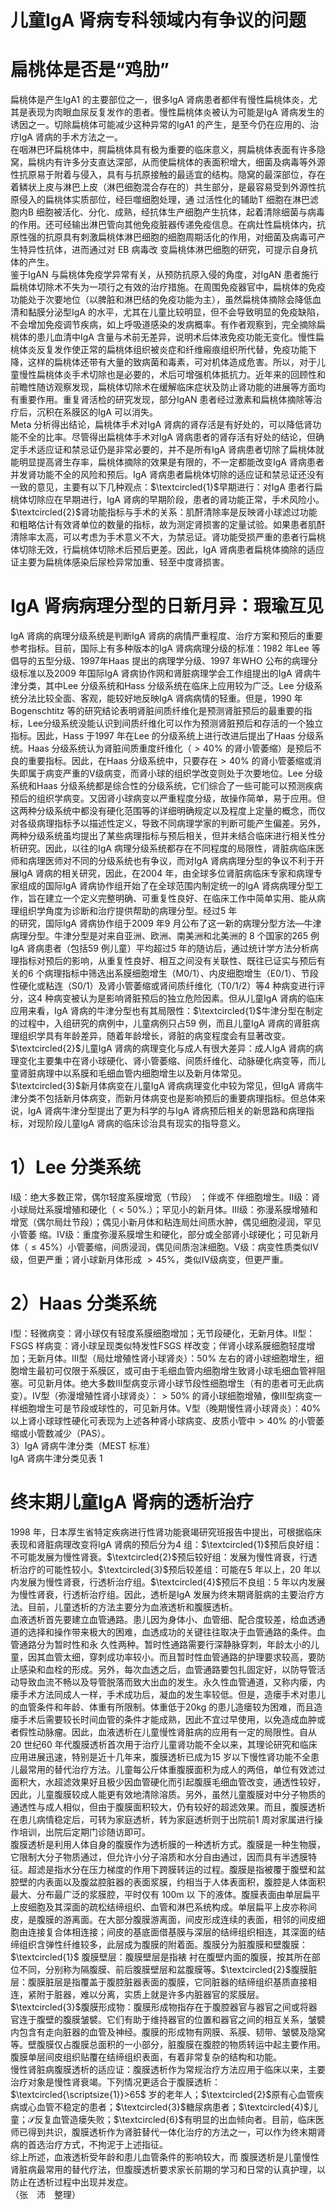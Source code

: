 # 儿童IgA 肾病专科领域内有争议的问题  
#  扁桃体是否是“鸡肋”  
扁桃体是产生IgA1 的主要部位之一，很多IgA 肾病患者都伴有慢性扁桃体炎，尤其是表现为肉眼血尿反复发作的患者。慢性扁桃体炎被认为可能是IgA 肾病发生的诱因之一。切除扁桃体可能减少这种异常的IgA1 的产生，是至今仍在应用的、治疗IgA 肾病的手术方法之一。  
在咽淋巴环扁桃体中，腭扁桃体具有极为重要的临床意义，腭扁桃体表面有许多隐窝，扁桃内有许多分支直达深部，从而使扁桃体的表面积增大，细菌及病毒等外源性抗原易于附着与侵入，具有与抗原接触的最适宜的结构。隐窝的最深部位，存在着鳞状上皮与淋巴上皮（淋巴细胞混合存在的）共生部分，是最容易受到外源性抗原侵入的扁桃体实质部位，经巨噬细胞处理，通 过活性化的辅助T 细胞在淋巴滤胞内B 细胞被活化、分化、成熟，经抗体生产细胞产生抗体，起着清除细菌与病毒的作用。还可经输出淋巴管向其他免疫脏器传递免疫信息。在病灶性扁桃体内，抗原性强的抗原具有刺激扁桃体淋巴细胞的细胞周期活化的作用，对细菌及病毒可产生特异性抗体，进而通过对 EB  病毒改 变扁桃体淋巴细胞的研究，可提示自身抗体的产生。  
鉴于IgAN 与扁桃体免疫学异常有关，从预防抗原入侵的角度，对IgAN 患者施行扁桃体切除术不失为一项行之有效的治疗措施。在周围免疫器官中，扁桃体的免疫功能处于次要地位（以脾脏和淋巴结的免疫功能为主），虽然扁桃体摘除会降低血清和黏膜分泌型IgA 的水平，尤其在儿童比较明显，但不会导致明显的免疫缺陷，不会增加免疫调节疾病，如上呼吸道感染的发病概率。有作者观察到，完全摘除扁桃体的患儿血清中IgA 含量与术前无差异，说明术后体液免疫功能无变化。慢性扁桃体炎反复发作使正常的扁桃体组织被炎症和纤维瘢痕组织所代替，免疫功能下降，这样的扁桃体还带有大量的致病菌和毒素，可对机体造成危害。所以，对于儿童慢性扁桃体炎手术切除也是必要的，术后可增强机体抵抗力。近年来的回顾性和前瞻性随访观察发现，扁桃体切除术在缓解临床症状及防止肾功能的进展等方面均有重要作用。重复肾活检的研究发现，部分IgAN 患者经过激素和扁桃体摘除等治疗后，沉积在系膜区的IgA 可以消失。  
Meta 分析得出结论，扁桃体手术对IgA 肾病的肾存活是有好处的，可以降低肾功能不全的比率。尽管得出扁桃体手术对IgA 肾病患者的肾存活有好处的结论，但确定手术适应证和禁忌证仍是非常必要的，并不是所有IgA 肾病患者切除了扁桃体就能明显提高肾生存率，扁桃体摘除的效果是有限的，不一定都能改变IgA 肾病患者并发肾功能不全的风险和预后。IgA 肾病患者扁桃体切除的适应证和禁忌证还没有一致的意见，主要有以下几种观点：$\textcircled{1}$早期进行：对IgA 患者行扁桃体切除应在早期进行，IgA 肾病的早期阶段，患者的肾功能正常，手术风险小。$\textcircled{2}$肾功能指标与手术的关系：肌酐清除率是反映肾小球滤过功能和粗略估计有效肾单位的数量的指标，故为测定肾损害的定量试验。如果患者肌酐清除率太高，可以考虑为手术意义不大，为禁忌证。肾功能受损严重的患者行扁桃体切除无效，行扁桃体切除术后预后更差。因此，IgA 肾病患者扁桃体摘除的适应证主要为扁桃体感染后尿检异常加重、轻至中度肾损害。  
# IgA 肾病病理分型的日新月异：瑕瑜互见  
IgA 肾病的病理分级系统是判断IgA 肾病的病情严重程度、治疗方案和预后的重要参考指标。目前，国际上有多种版本的IgA 肾病病理分级的标准：1982 年Lee 等倡导的五型分级、1997年Haas 提出的病理学分级、1997 年WHO 公布的病理分级标准以及2009 年国际IgA 肾病协作网和肾脏病理学会工作组提出的IgA 肾病牛津分类，其中Lee 分级系统和Hass 分级系统在临床上应用较为广泛。Lee 分级系统分法比较全面、客观，能较好地反映IgA 肾病病情的轻重。但是，1990 年Bogenschtitz 等的研究结论表明肾脏间质纤维化是预测肾脏预后的最重要的指标，Lee分级系统没能认识到间质纤维化可以作为预测肾脏预后和存活的一个独立指标。因此，Hass 于1997 年在Lee 的分级系统上进行改进后提出了Haas 分级系统。Haas 分级系统认为肾脏间质重度纤维化（$>40\%$ 的肾小管萎缩）是预后不良的重要指标。因此，在Haas 分级系统中，只要存在$>40\%$ 的肾小管萎缩或消失即属于病变严重的Ⅴ级病变，而肾小球的组织学改变则处于次要地位。Lee 分级系统和Haas 分级系统都是综合性的分级系统，它们综合了一些可能可以预测疾病预后的组织学病变。又因肾小球病变以严重程度分级，故操作简单，易于应用。但这两种分级系统中都没有硬化范围等的详细明确规定以及程度上定量的概念，而仅对各级病理指标予以描述性定义，导致不同病理学家的判断可能产生偏差。另外，两种分级系统虽均提出了某些病理指标与预后相关，但并未结合临床进行相关性分析研究。因此，以往的IgA 病理分级系统都存在不同程度的局限性，肾脏病临床医师和病理医师对不同的分级系统也有争议，而对IgA 肾病病理分型的争议不利于开展IgA 肾病的相关研究，因此，在2004 年，由全球多位肾脏病临床专家和病理专家组成的国际IgA 肾病协作组开始了在全球范围内制定统一的IgA 肾病病理分型工作，旨在建立一个定义完整明确、可重复性良好、在临床工作中简单实用、能从病理组织学角度为诊断和治疗提供帮助的病理分型。经过5 年  
的研究，国际IgA 肾病协作组于2009 年9 月公布了这一新的病理分型方法—牛津病理分型。牛津分型是对来自亚洲、欧洲、南美洲和北美洲的 8 个国家的265 例 IgA 肾病患者（包括59 例儿童）平均超过5 年的随访后，通过统计学方法分析病理指标对预后的影响，从重复性良好、相互之间没有关联性、既往已证实与预后有关的6 个病理指标中筛选出系膜细胞增生（M0/1）、内皮细胞增生（E0/1）、节段性硬化或粘连（S0/1）及肾小管萎缩或肾间质纤维化（T0/1/2）等4 种病变进行评分，这4 种病变被认为是影响肾脏预后的独立危险因素。但从儿童IgA 肾病的临床应用来看，IgA 肾病的牛津分型也有其局限性：$\textcircled{1}$牛津分型在制定的过程中，入组研究的病例中，儿童病例只占59 例，而且儿童IgA 肾病的肾脏病理组织学具有年龄差异，随着年龄增长，肾脏的病变程度会有显著改变。$\textcircled{2}$儿童IgA 肾病的病理变化与成人有很大差异：成人IgA 肾病的病理变化主要集中在肾小球硬化、肾小管萎缩、间质纤维化、动脉硬化病变等，而儿童肾脏病理中以系膜和毛细血管内细胞增生以及新月体常见。$\textcircled{3}$新月体病变在儿童IgA 肾病病理变化中较为常见，但IgA 肾病牛津分类不包括新月体病变，而新月体病变也是影响预后的重要病理指标。但总体来说，IgA 肾病牛津分型提出了更为科学的与IgA 肾病预后相关的新思路和病理指标，对现阶段儿童IgA 肾病的临床诊治具有现实的指导意义。  
# 1）Lee 分类系统  
Ⅰ级：绝大多数正常，偶尔轻度系膜增宽（节段） ；伴或不 伴细胞增生。Ⅱ级：肾小球局灶系膜增殖和硬化（$<50\%.$）；罕见小的新月体。Ⅲ级：弥漫系膜增殖和增宽（偶尔局灶节段）；偶见小新月体和粘连局灶间质水肿，偶见细胞浸润，罕见小管萎 缩。Ⅳ级：重度弥漫系膜增生和硬化，部分或全部肾小球硬化；可见新月体（$\leqslant45\%$）小管萎缩，间质浸润，偶见间质泡沫细胞。Ⅴ级：病变性质类似Ⅳ级，但更严重；肾小球新月体形成 $>45\%$，类似Ⅳ级病变，但更严重。  
# 2）Haas 分类系统  
Ⅰ型：轻微病变：肾小球仅有轻度系膜细胞增加；无节段硬化，无新月体。Ⅱ型：FSGS 样病变：肾小球呈现类似特发性FSGS 样改变；伴肾小球系膜细胞轻度增加；无新月体。Ⅲ型（局灶增殖性肾小球肾炎）：$50\%$ 左右的肾小球细胞增生，细胞增生最初可仅限于系膜区，或可由于毛细血管内细胞增生致肾小球毛细血管袢阻塞。可见新月体。绝大多数Ⅲ型病变示肾小球节段性细胞增生（有的患者可无此病变）。Ⅳ型（弥漫增殖性肾小球肾炎）：$>50\%$ 的肾小球细胞增殖，像Ⅲ型病变一样细胞增生可是节段或球性的，可见新月体。Ⅴ型（晚期慢性肾小球肾炎）：$40\%$ 以上肾小球球性硬化可表现为上述各种肾小球病变、皮质小管中$>40\%$ 的小管萎缩或小管数减少（PAS）。  
3）IgA 肾病牛津分类（MEST 标准）  
IgA  肾病牛津分类见表 1  
#  终末期儿童IgA 肾病的透析治疗  
1998 年，日本厚生省特定疾病进行性肾功能衰竭研究班报告中提出，可根据临床表现和肾脏病理改变将IgA 肾病的预后分为4 组：$\textcircled{1}$预后良好组：不可能发展为慢性肾衰。$\textcircled{2}$预后较好组：发展为慢性肾衰，行透析治疗的可能性较小。$\textcircled{3}$预后较差组：可能在5 年以上，20 年以内发展为慢性肾衰，行透析治疗组。$\textcircled{4}$预后不良组：5 年以内发展为慢性肾衰，行透析治疗组。因此，透析是IgA 发展为终末期肾脏病的主要治疗方法。目前，儿童透析的方法主要分为血液透析和腹膜透析。  
血液透析首先要建立血管通路。患儿因为身体小、血管细、配合度较差，给血透通道的选择和操作带来极大的困难，血透成功的关键往往取决于血管通路的条件。血管通路分为暂时性和永 久性两种。暂时性通路需要行深静脉穿刺，年龄太小的儿童，因其血管太细，穿刺成功率较小。而且暂时性血管通路的护理要求较高，要防止感染和血栓的形成。另外，每次血透之后，血管通路要包扎固定好，以防导管活动导致血流不畅以及导管脱落而致大出血的发生。永久性血管通道，又称内瘘，内瘘手术方法同成人一样，手术成功后，凝血的发生率较低。但是，造瘘手术对患儿的血管条件和年龄、体重有所限制。体重低于$20\mathrm{kg}$ 的患儿造瘘较为困难，而且造瘘手术后需要较长时间血管的条件才能成熟，因此不宜过早使用，以免造成血肿或者假性动脉瘤。因此，血液透析在儿童慢性肾脏病的应用有一定的局限性。自从20 世纪60 年代腹膜透析首次用于治疗儿童肾功能不全以来，其理论研究和临床应用进展迅速，特别是近十几年来，腹膜透析已成为15 岁以下慢性肾功能不全患儿最常用的替代治疗方法。儿童每公斤体重腹膜面积为成人的两倍，单位有效滤过面积大，水超滤效果好且极少因血管硬化而引起腹膜毛细血管改变，通透性较好，因此，儿童腹膜较成人能更有效地清除溶质。另外，虽然儿童腹膜对中分子物质的通透性与成人相似，但由于腹膜面积较大，仍有较好的超滤效果。而且，腹膜透析在患儿病情稳定后，可转为家庭透析，转为家庭透析则于出院前1 周对家属进行操作培训，出院后定期门诊随访即可。  
腹膜透析是利用人体自身的腹膜作为透析膜的一种透析方式。腹膜是一种生物膜，它限制大分子物质通过，但允许小分子溶质和水分自由通过，因而具有半透膜特征。超滤是指水分在压力梯度的作用下跨膜转运的过程。腹膜是指被覆于腹壁和盆腔壁的内表面以及腹盆腔脏器的表面浆膜，约相当于人体表面积，腹腔是人体面积最大、分布最广泛的浆膜腔，平时仅有 $100\mathrm{m}$  以 下的液体。腹膜表面由单层扁平上皮细胞及其深面的疏松结缔组织、血管和淋巴系统构成。单层扁平上皮亦称间皮，是腹膜的游离面。在大部分腹膜游离面，间皮形成连续的表面，相邻的间皮细胞由连接复合体相连接；间皮的基底面借基膜与深层的结缔组织相连，其深面的结缔组织含弹性纤维较多，此层成为腹膜的附着面。腹膜分为脏腹膜和壁腹膜： $\textcircled{1}$ 腹膜壁层：腹膜壁层是指裱 衬在腹壁内面的腹膜，按其所在部位不同，分别称为隔腹膜、前后腹膜壁层和盆腹膜等。$\textcircled{2}$腹膜脏层：腹膜脏层是指覆盖于腹腔脏器表面的腹膜，它同脏器的结缔组织基质直接相连，紧附于脏器，难以分离，实质上就是许多内脏器官的浆膜层。$\textcircled{3}$腹膜形成物：腹膜形成物指存在于腹腔器官与器官之间或将器官连于腹壁的腹膜皱襞。它们有助于维持器官的位置和器官之间的相互关系，皱襞内包含有走向脏器的血管及神经。腹膜的形成物有网膜、系膜、韧带、皱襞及隐窝等。壁腹膜仅占腹膜总面积的一小部分，脏腹膜在腹腔的物质转运中起主要作用。腹膜单层间皮组织贴覆在结缔组织表面，有着非常复杂的结构和功能。  
慢性肾脏病腹膜透析的适应证：腹膜透析作为常规治疗方法应用于临床以来，主要治疗对象是慢性肾衰竭。下列情况更适合于腹膜透析：$\textcircled{\scriptsize{1}}>65$ 岁的老年人；$\textcircled{2}$原有心血管疾病或心血管不稳定的患者；$\textcircled{3}$糖尿病患者；$\textcircled{4}$儿童；$\mathcal{S}$反复血管造瘘失败；$\textcircled{6}$有明显的出血倾向者。目前，临床医师已得到共识，腹膜透析作为肾脏替代一体化治疗的方法之一，可以作为终末期肾病的首选治疗方式，不拘泥于上述指征。  
综上所述，血液透析受年龄和患儿血管条件的影响较大，而 腹膜透析是儿童慢性肾脏病最常用的替代疗法，但腹膜透析要求家长前期的学习和日常的认真护理，以防止在透析过程中出现并发症。  
（张　沛　整理）  